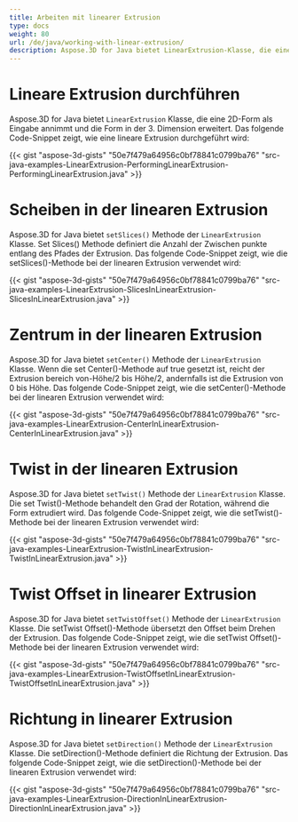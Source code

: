 ```yaml
---
title: Arbeiten mit linearer Extrusion
type: docs
weight: 80
url: /de/java/working-with-linear-extrusion/
description: Aspose.3D for Java bietet LinearExtrusion-Klasse, die eine 2D-Form als Eingabe annimmt und die Form in der 3. Dimension erweitert.
---
```

#  **Lineare Extrusion durchführen**
Aspose.3D for Java bietet `LinearExtrusion` Klasse, die eine 2D-Form als Eingabe annimmt und die Form in der 3. Dimension erweitert. Das folgende Code-Snippet zeigt, wie eine lineare Extrusion durchgeführt wird:

{{< gist "aspose-3d-gists" "50e7f479a64956c0bf78841c0799ba76" "src-java-examples-LinearExtrusion-PerformingLinearExtrusion-PerformingLinearExtrusion.java" >}}
#  **Scheiben in der linearen Extrusion**
Aspose.3D for Java bietet `setSlices()` Methode der `LinearExtrusion` Klasse. Set Slices() Methode definiert die Anzahl der Zwischen punkte entlang des Pfades der Extrusion. Das folgende Code-Snippet zeigt, wie die setSlices()-Methode bei der linearen Extrusion verwendet wird:

{{< gist "aspose-3d-gists" "50e7f479a64956c0bf78841c0799ba76" "src-java-examples-LinearExtrusion-SlicesInLinearExtrusion-SlicesInLinearExtrusion.java" >}}
#  **Zentrum in der linearen Extrusion**
Aspose.3D for Java bietet `setCenter()` Methode der `LinearExtrusion` Klasse. Wenn die set Center()-Methode auf true gesetzt ist, reicht der Extrusion bereich von-Höhe/2 bis Höhe/2, andernfalls ist die Extrusion von 0 bis Höhe. Das folgende Code-Snippet zeigt, wie die setCenter()-Methode bei der linearen Extrusion verwendet wird:

{{< gist "aspose-3d-gists" "50e7f479a64956c0bf78841c0799ba76" "src-java-examples-LinearExtrusion-CenterInLinearExtrusion-CenterInLinearExtrusion.java" >}}
#  **Twist in der linearen Extrusion**
Aspose.3D for Java bietet `setTwist()` Methode der `LinearExtrusion` Klasse. Die set Twist()-Methode behandelt den Grad der Rotation, während die Form extrudiert wird. Das folgende Code-Snippet zeigt, wie die setTwist()-Methode bei der linearen Extrusion verwendet wird:

{{< gist "aspose-3d-gists" "50e7f479a64956c0bf78841c0799ba76" "src-java-examples-LinearExtrusion-TwistInLinearExtrusion-TwistInLinearExtrusion.java" >}}
#  **Twist Offset in linearer Extrusion**
Aspose.3D for Java bietet `setTwistOffset()` Methode der `LinearExtrusion` Klasse. Die setTwist Offset()-Methode übersetzt den Offset beim Drehen der Extrusion. Das folgende Code-Snippet zeigt, wie die setTwist Offset()-Methode bei der linearen Extrusion verwendet wird:

{{< gist "aspose-3d-gists" "50e7f479a64956c0bf78841c0799ba76" "src-java-examples-LinearExtrusion-TwistOffsetInLinearExtrusion-TwistOffsetInLinearExtrusion.java" >}}
#  **Richtung in linearer Extrusion**
Aspose.3D for Java bietet `setDirection()` Methode der `LinearExtrusion` Klasse. Die setDirection()-Methode definiert die Richtung der Extrusion. Das folgende Code-Snippet zeigt, wie die setDirection()-Methode bei der linearen Extrusion verwendet wird:

{{< gist "aspose-3d-gists" "50e7f479a64956c0bf78841c0799ba76" "src-java-examples-LinearExtrusion-DirectionInLinearExtrusion-DirectionInLinearExtrusion.java" >}}
